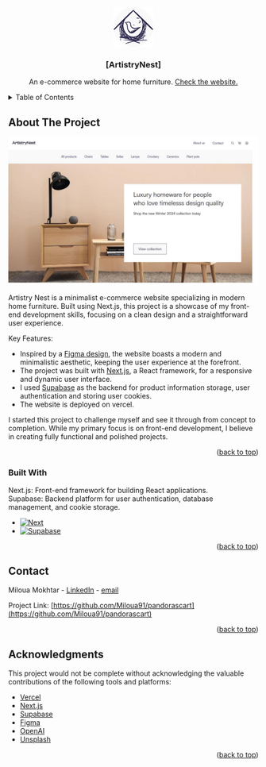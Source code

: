 <!-- PROJECT LOGO -->
<br />
<div align="center">
  <a href="https://artistrynest.shop">
    <img src="pandorascart/public/icon.png" alt="Logo" width="80" height="80">
  </a>

  <h3 align="center">[ArtistryNest]</h3>

  <p align="center">
    An e-commerce website for home furniture.
    <a href="https://artistrynest.shop">Check the website.</a>
  </p>
</div>


<!-- TABLE OF CONTENTS -->
<details>
  <summary>Table of Contents</summary>
  <ol>
    <li>
      <a href="#about-the-project">About The Project</a>
      <ul>
        <li><a href="#built-with">Built With</a></li>
      </ul>
    </li>
    <li><a href="#contact">Contact</a></li>
    <li><a href="#acknowledgments">Acknowledgments</a></li>
  </ol>
</details>



<!-- ABOUT THE PROJECT -->
## About The Project

[![Product Name Screen Shot][product-screenshot]](https://artistrynest.shop/)

Artistry Nest is a minimalist e-commerce website specializing in modern home furniture. Built using Next.js, this project is a showcase of my front-end development skills, focusing on a clean design and a straightforward user experience.

Key Features:
* Inspired by a [Figma design](https://www.figma.com/community/file/1113372221049615805/e-commerce-website-interface-kit-design-system-completely-free), the website boasts a modern and minimalistic aesthetic, keeping the user experience at the forefront.
* The project was built with [Next.js](https://nextjs.org), a React framework, for a responsive and dynamic user interface.
* I used [Supabase](https://supabase.com/) as the backend for product information storage, user authentication and storing user cookies.
* The website is deployed on vercel.

I started this project to challenge myself and see it through from concept to completion. While my primary focus is on front-end development, I believe in creating fully functional and polished projects.


<p align="right">(<a href="#readme-top">back to top</a>)</p>



### Built With

Next.js: Front-end framework for building React applications.<br/>
Supabase: Backend platform for user authentication, database management, and cookie storage.

* [![Next][Next.js]][Next-url]
* [![Supabase][Supabase]][Supabase-url]


<p align="right">(<a href="#readme-top">back to top</a>)</p>


<!-- CONTACT -->
## Contact

Miloua Mokhtar - [LinkedIn](https://www.linkedin.com/in/mokhtar-miloua-5a5791230/) - [email](miloua23@gmail.com)

Project Link: [https://github.com/Miloua91/pandorascart](https://github.com/Miloua91/pandorascart)

<p align="right">(<a href="#readme-top">back to top</a>)</p>



<!-- ACKNOWLEDGMENTS -->
## Acknowledgments

This project would not be complete without acknowledging the valuable contributions of the following tools and platforms:

* [Vercel](https://vercel.com/)
* [Next.js](https://nextjs.org/)
* [Supabase](https://supabase.com/)
* [Figma](https://www.figma.com/)
* [OpenAI](https://openai.com/)
* [Unsplash](https://unsplash.com)

<p align="right">(<a href="#readme-top">back to top</a>)</p>



<!-- MARKDOWN LINKS & IMAGES -->
<!-- https://www.markdownguide.org/basic-syntax/#reference-style-links -->
[Next.js]: https://img.shields.io/badge/next.js-000000?style=for-the-badge&logo=nextdotjs&logoColor=white
[Next-url]: https://nextjs.org/
[Supabase]: https://shields.io/badge/supabase-black?logo=supabase&style=for-the-badge
[Supabase-url]: https://supabase.com/
[product-screenshot]: ./pandorascart/public/artnest.jpg
